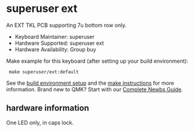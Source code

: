 # superuser ext

An EXT TKL PCB supporting 7u bottom row only.

* Keyboard Maintainer: superuser
* Hardware Supported: superuser ext
* Hardware Availability: Group buy

Make example for this keyboard (after setting up your build environment):

     make superuser/ext:default

See the [build environment setup](https://docs.qmk.fm/#/getting_started_build_tools) and the [make instructions](https://docs.qmk.fm/#/getting_started_make_guide) for more information. Brand new to QMK? Start with our [Complete Newbs Guide](https://docs.qmk.fm/#/newbs).

## hardware information

One LED only, in caps lock.
